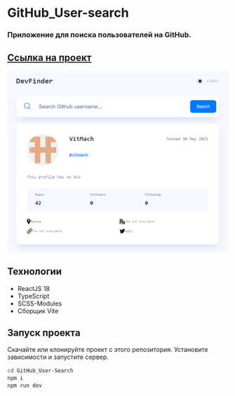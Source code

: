 # GitHub_User-search

### Приложение для поиска пользователей на GitHub.

## [Ссылка на проект](https://git-hub-user-search-virid.vercel.app)

![](/gh-search.png)

## Технологии

- ReactJS 18
- TypeScript
- SCSS-Modules
- Сборщик Vite

## Запуск проекта

Скачайте или клонируйте проект с этого репозитория.
Установите зависимости и запустите сервер.

```sh
cd GitHub_User-Search
npm i
npm run dev
```
